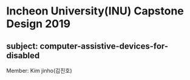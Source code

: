 # Incheon University(INU) Capstone Design 2019  
## subject: computer-assistive-devices-for-disabled       
Member: Kim jinho(김진호)  
